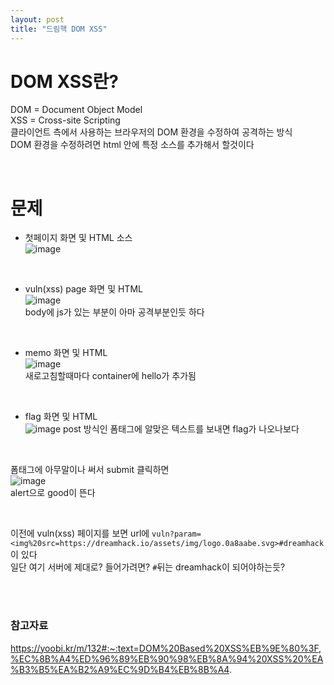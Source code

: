 ```yaml
---
layout: post
title: "드림핵 DOM XSS"
---
```


# DOM XSS란?
DOM = Document Object Model  
XSS = Cross-site Scripting  
클라이언트 측에서 사용하는 브라우저의 DOM 환경을 수정하여 공격하는 방식   
DOM 환경을 수정하려면 html 안에 특정 소스를 추가해서 할것이다  

<br>

# 문제
- 첫페이지 화면 및 HTML 소스  
![image](https://user-images.githubusercontent.com/86642180/167363768-555ee1d7-6370-466f-8fd8-41e0f43cb37a.png)  

<br>

- vuln(xss) page 화면 및 HTML  
![image](https://user-images.githubusercontent.com/86642180/167366477-081e50e9-5f81-4beb-9b2a-76dcf72a1cea.png)  
body에 js가 있는 부분이 아마 공격부분인듯 하다  

<br>

- memo 화면 및 HTML  
![image](https://user-images.githubusercontent.com/86642180/167365568-7adcfa8c-9fbe-4009-87b1-a2ccf32e7560.png)  
새로고침할때마다 container에 hello가 추가됨  

<br>

- flag 화면 및 HTML  
![image](https://user-images.githubusercontent.com/86642180/167365812-d9927b26-96f6-425e-bb64-b5ae544f0db6.png)
post 방식인 폼태그에 알맞은 텍스트를 보내면 flag가 나오나보다  

<br>

폼태그에 아무말이나 써서 submit 클릭하면  
![image](https://user-images.githubusercontent.com/86642180/167366299-a8754b86-2f0d-444b-988c-a380e8f52403.png)  
alert으로 good이 뜬다  

<br>

이전에 vuln(xss) 페이지를 보면 url에 `vuln?param=<img%20src=https://dreamhack.io/assets/img/logo.0a8aabe.svg>#dreamhack`이 있다  
일단 여기 서버에 제대로? 들어가려면? `#`뒤는 dreamhack이 되어야하는듯?  


<br> <br>
### 참고자료
https://yoobi.kr/m/132#:~:text=DOM%20Based%20XSS%EB%9E%80%3F,%EC%8B%A4%ED%96%89%EB%90%98%EB%8A%94%20XSS%20%EA%B3%B5%EA%B2%A9%EC%9D%B4%EB%8B%A4.
